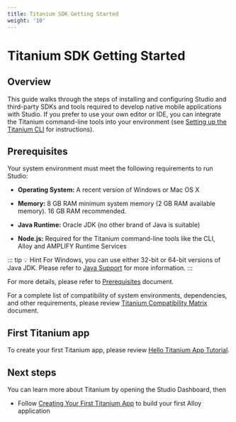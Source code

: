 ```yaml
---
title: Titanium SDK Getting Started
weight: '10'
---
```


# Titanium SDK Getting Started

## Overview

This guide walks through the steps of installing and configuring Studio and third-party SDKs and tools required to develop native mobile applications with Studio. If you prefer to use your own editor or IDE, you can integrate the Titanium command-line tools into your environment (see [Setting up the Titanium CLI](#undefined) for instructions).

## Prerequisites

Your system environment must meet the following requirements to run Studio:

* **Operating System:** A recent version of Windows or Mac OS X

* **Memory:** 8 GB RAM minimum system memory (2 GB RAM available memory). 16 GB RAM recommended.

* **Java Runtime:** Oracle JDK (no other brand of Java is suitable)

* **Node.js:** Required for the Titanium command-line tools like the CLI, Alloy and AMPLIFY Runtime Services

::: tip 💡 Hint
For Windows, you can use either 32-bit or 64-bit versions of Java JDK. Please refer to [Java Support](/guide/Titanium_SDK/Titanium_SDK_Getting_Started/Installation_and_Configuration/Titanium_Compatibility_Matrix/Studio_Java_Support.html) for more information.
:::

For more details, please refer to [Prerequisites](/guide/Titanium_SDK/Titanium_SDK_Getting_Started/Prerequisites/) document.

For a complete list of compatibility of system environments, dependencies, and other requirements, please review [Titanium Compatibility Matrix](/guide/Titanium_SDK/Titanium_SDK_Getting_Started/Installation_and_Configuration/Titanium_Compatibility_Matrix/) document.

## First Titanium app

To create your first Titanium app, please review [Hello Titanium App Tutorial](/guide/Titanium_SDK/Titanium_SDK_Getting_Started/Hello_Titanium_App_Tutorial.html).


## Next steps

You can learn more about Titanium by opening the Studio Dashboard, then

* Follow [Creating Your First Titanium App](/guide/Titanium_SDK/Titanium_SDK_Getting_Started/Creating_Your_First_Titanium_App/) to build your first Alloy application
